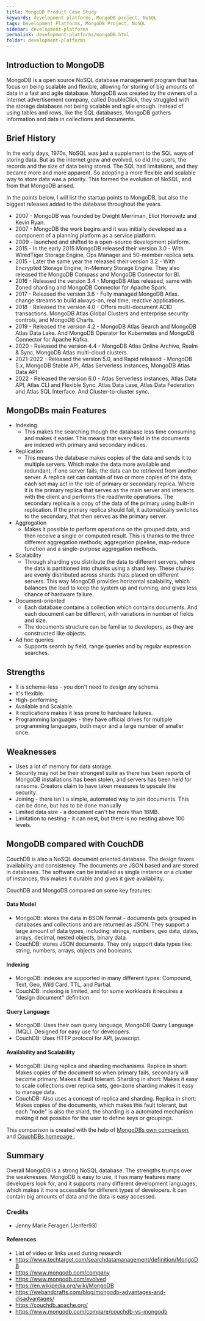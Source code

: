 ```yaml
---
title: MongoDB Product Case Study
keywords: development platforms, MongoDB project, NoSQL
tags: Development Platforms, MongoDB Project, NoSQL
sidebar: development-platforms
permalink: development-platforms/mongoDB.html
folder: development-platforms
---
```


## Introduction to MongoDB

MongoDB is a open source NoSQL database management program that has focus on being scalable and flexible, allowing for storing of big amounts of data in a fast and agile database.
MongoDB was created by the owners of a internet advertisement company, called DoubleClick, they struggled with the storage databases not being scalable and agile enough.
Instead of using tables and rows, like the SQL databases, MongoDB gathers information and data in collections and documents.

## Brief History

In the early days, 1970s, NoSQL was just a supplement to the SQL ways of storing data. But as the internet grew and evolved, so did the users, the records and the size of data being stored. The SQL had limitations, and they became more and more apparent. So adopting a more flexible and scalable way to store data was a priority. This formed the evolution of NoSQL, and from that MongoDB arised.

In the points below, I will list the startup points to MongoDB, but also the biggest releases added to the database throughout the years.

- 2007 - MongoDB was founded by Dwight Merriman, Eliot Horrowitz and Kevin Ryan.
- 2007 - MongoDB the work begins and it was initially developed as a component of a planning platform as a service platform.
- 2009 - launched and shifted to a open-source development platform.
- 2015 - In the early 2015 MongoDB released their version 3.0 - With WiredTiger Storage Engine, Ops Manager and 50-member replica sets.
- 2015 - Later the same year the released their version 3.2 - With Encrypted Storage Engine, In-Memory Storage Engine. They also released the MongoDB Compass and MongoDB Connector for BI.
- 2016 - Released the version 3.4 - MongoDB Atlas released, same with Zoned sharding and MongoDB Connector for Apache Spark.
- 2017 - Released the version 3.6 - Fully managed MongoDB Atlas. change streams to build always-on, real time, reactive applications.
- 2018 - Released the version 4.0 - Offers multi-document ACID transactions. MongoDB Atlas Global Clusters and enterprise security controls, and MongoDB Charts.
- 2019 - Released the version 4.2 - MongoDB Atlas Search and MongoDB Atlas Data Lake. And MongoDB Operator for Kubernetes and MongoDB Connector for Apache Kafka.
- 2020 - Released the version 4.4 - MongoDB Atlas Online Archive, Realm & Sync, MongoDB Atlas multi-cloud clusters.
- 2021-2022 - Released the version 5.0, and Rapid released - MongoDB 5.x, MongoDB Stable API, Atlas Serverless instances, MongoDB Atlas Data API
- 2022 - Released the version 6.0 - Atlas Serverless instances, Atlas Data API, Atlas CLI and Flexible Sync. Atlas Data Lase, Atlas Data Federation and Atlas SQL Interface. And Cluster-to-cluster sync.

## MongoDBs main Features

- Indexing
  - This makes the searching though the database less time consuming and makes it easier. This means that every field in the documents are indexed with primary and secondary indices.
- Replication
  - This means the database makes copies of the data and sends it to multiple servers. Which make the data more available and redundant, if one server fails, the data can be retrieved from another server. A replica set can contain of two or more copies of the data, each set may act in the role of primary or secondary replica. Where it is the primary replica that serves as the main server and interacts with the client and performs the read/write operations. The secondary replica is a copy of the data of the primary using built-in replication. If the primary replica should fail, it automatically switches to the secondary, that then serves as the primary server.
- Aggregation
  - Makes it possible to perform operations on the grouped data, and then receive a single or computed result. This is thanks to the three different aggregation methods; aggregation pipeline, map-reduce function and a single-purpose aggregation methods.
- Scalability
  - Through sharding you distribute the data to different servers, where the data is partitioned into chunks using a shard key. These chunks are evenly distributed across shards thats placed on different servers. This way MongoDB provides horizontal scalability, which balances the load to keep the system up and running, and gives less chance of hardware failure.
- Document-oriented
  - Each database contains a collection which contains documents. And each document can be different, with variations in number of fields and size.
  - The documents structure can be familiar to developers, as they are constructed like objects.
- Ad hoc queries
  - Supports search by field, range queries and by regular expression searches.

## Strengths

- It is schema-less - you don't need to design any schema.
- It's flexible.
- High-performing
- Available and Scalable.
- It replications makes it less prone to hardware failures.
- Programming languages - they have official drives for multiple programming languages, both major and a large number of smaller once.

## Weaknesses

- Uses a lot of memory for data storage.
- Security may not be their strongest suite as there has been reports of MongoDB installations has been stolen, and servers has been held for ransome. Creators claim to have taken measures to upscale the security.
- Joining - there isn't a simple, automated way to join documents. This can be done, but has to be done manually
- Limited data size - a document can't be more than 16MB.
- Limitation to nesting - it can nest, but there is no nesting above 100 levels.

## MongoDB compared with CouchDB

CouchDB is also a NoSQL document oriented database. The design favors availability and consistency. The documents are JSON based and are stored in databases. The software can be installed as single instance or a cluster of instances, this makes it durable and gives it give availability.

CouchDB and MongoDB compared on some key features:

#### Data Model

- MongoDB: stores the data in BSON format - documents gets grouped in databases and collections and are returned as JSON. They support a large amount of data types, including: strings, numbers, geo data, dates, arrays, decimal, nested objects, binary data.
- CouchDB: stores JSON documents. They only support data types like: string, numbers, arrays, objects and booleans.

#### Indexing

- MongoDB: indexes are supported in many different types: Compound, Text, Geo, Wild Card, TTL, and Partial.
- CouchDB: indexing is limited, and for some workloads it requires a "design document" definition.

#### Query Language

- MongoDB: Uses their own query language, MongoDB Query Language (MQL). Designed for easy use for developers.
- CouchDB: Uses HTTP protocol for API, javascript.

#### Availability and Scalability

- MongoDB: Using replica and sharding mechanisms. Replica in short: Makes copies of the document so when primary fails, secondary will become primary. Makes it fault tolerant. Sharding in short: Makes it easy to scale collections over replica sets, geo-zone sharding makes it easy to manage data.
- CouchDB: Also uses a concept of replica and sharding. Replica in short: Makes copies of the documents, which makes this fault tolerant, but each "node" is also the shard, the sharding is a automated mechanism making it not possible for the user to define keys or groupings.

This comparison is created with the help of <a href="https://www.mongodb.com/compare/couchdb-vs-mongodb"> MongoDBs own comparison</a>, and <a href="https://couchdb.apache.org/"> CouchDBs homepage </a>.

## Summary

Overall MongoDB is a strong NoSQL database. The strengths trumps over the weaknesses. MongoDB is easy to use, it has many features many developers look for, and it supports many different development languages, which makes it more accessible for different types of developers. It can contain big amounts of data and the data is easy accessed.

### Credits

- Jenny Marie Feragen (Jenfer93)

#### References

- List of video or links used during research
- https://www.techtarget.com/searchdatamanagement/definition/MongoDB
- https://www.mongodb.com/company
- https://www.mongodb.com/evolved
- https://en.wikipedia.org/wiki/MongoDB
- https://webandcrafts.com/blog/mongodb-advantages-and-disadvantages/
- https://couchdb.apache.org/
- https://www.mongodb.com/compare/couchdb-vs-mongodb
